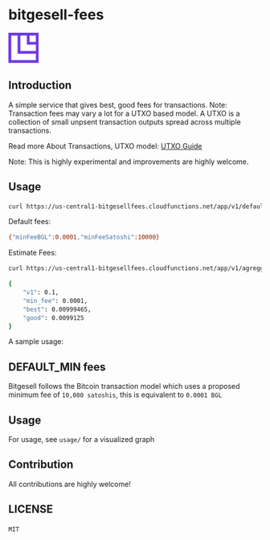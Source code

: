 # bitgesell-fees

<img src="Icon.png" style="height: 60px;"/>

## Introduction

A simple service that gives best, good fees for  transactions. Note: Transaction fees may vary a lot for a UTXO based model. A UTXO is a collection of small unpsent transaction outputs spread across multiple transactions.

Read more About Transactions, UTXO model: [UTXO Guide ](https://community.magiceden.io/learn/utxo-guide)

Note: This is highly experimental and improvements are highly welcome.

## Usage

```bash
curl https://us-central1-bitgesellfees.cloudfunctions.net/app/v1/default/fee
```

Default fees: 

```sh
{"minFeeBGL":0.0001,"minFeeSatoshi":10000}
```

Estimate Fees:

```sh
curl https://us-central1-bitgesellfees.cloudfunctions.net/app/v1/agreggate/fees
```

```sh
{
    "v1": 0.1,
    "min_fee": 0.0001,
    "best": 0.00999465,
    "good": 0.0099125
}
```

A sample usage: 

## DEFAULT_MIN fees

Bitgesell follows the Bitcoin transaction model which uses a proposed minimum fee of `10,000 satoshis`, this is equivalent to `0.0001 BGL`

## Usage
For usage, see `usage/` for a visualized graph

## Contribution

All contributions are highly welcome!

## LICENSE
`MIT`